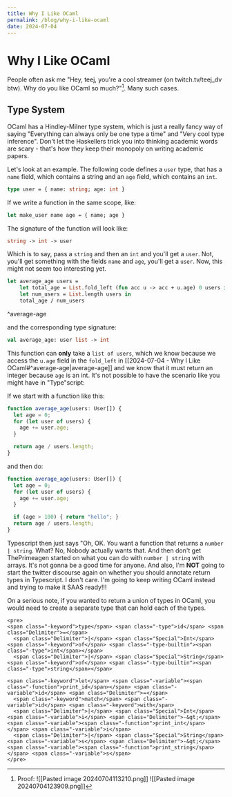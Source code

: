 ```yaml
---
title: Why I Like OCaml
permalink: /blog/why-i-like-ocaml
date: 2024-07-04
---
```

# Why I  Like OCaml

People often ask me "Hey, teej, you're a cool streamer (on twitch.tv/teej_dv btw). Why do you like OCaml so much?"[^1]. Many such cases.

## Type System

OCaml has a Hindley-Milner type system, which is just a really fancy way of saying "Everything can always only be one type a time" and "Very cool type inference". Don't let the Haskellers trick you into thinking academic words are scary - that's how they keep their monopoly on writing academic papers.

Let's look at an example. The following code defines a `user` type, that has a `name` field, which contains a string and an `age` field, which contains an `int`.

```ocaml
type user = { name: string; age: int }
```

If we write a function in the same scope, like:

```ocaml
let make_user name age = { name; age }
```

The signature of the function will look like:

```ocaml
string -> int -> user
```

Which is to say, pass a `string` and then an `int` and you'll get a `user`. Not, you'll get something with the fields `name` and `age`, you'll get a `user`. Now, this might not seem too interesting yet.

```ocaml
let average_age users = 
	let total_age = List.fold_left (fun acc u -> acc + u.age) 0 users in
	let num_users = List.length users in
	total_age / num_users
```
^average-age

and the corresponding type signature:

```ocaml
val average_age: user list -> int
```

This function can **only** take a `list of users`, which we know because we access the `u.age` field in the `fold_left` in [[2024-07-04 - Why I Like OCaml#^average-age|average-age]] and we know that it must return an integer because `age` is an int. It's not possible to have the scenario like you might have in "Type"script:

If we start with a function like this:

```typescript
function average_age(users: User[]) {
  let age = 0;
  for (let user of users) {
	age += user.age;
  }

  return age / users.length;
}
```

and then do:

```typescript
function average_age(users: User[]) {
  let age = 0;
  for (let user of users) {
	age += user.age;
  }

  if (age > 100) { return "hello"; }
  return age / users.length;
}
```


Typescript then just says "Oh, OK. You want a function that returns a `number | string`. What? No, Nobody actually wants that. And then don't get ThePrimeagen started on what you can do with `number | string` with arrays. It's not gonna be a good time for anyone. And also, I'm **NOT** going to start the twitter discourse again on whether you should annotate return types in Typescript. I don't care. I'm going to keep writing OCaml instead and trying to make it SAAS ready!!!

On a serious note, if you wanted to return a union of types in OCaml, you would need to create a separate type that can hold each of the types.

```neovim
<pre>
<span class="-keyword">type</span> <span class="-type">id</span> <span class="Delimiter">=</span>
  <span class="Delimiter">|</span> <span class="Special">Int</span> <span class="-keyword">of</span> <span class="-type-builtin"><span class="-type">int</span></span>
  <span class="Delimiter">|</span> <span class="Special">String</span> <span class="-keyword">of</span> <span class="-type-builtin"><span class="-type">string</span></span>

<span class="-keyword">let</span> <span class="-variable"><span class="-function">print_id</span></span> <span class="-variable">id</span> <span class="Delimiter">=</span> 
  <span class="-keyword">match</span> <span class="-variable">id</span> <span class="-keyword">with</span>
  <span class="Delimiter">|</span> <span class="Special">Int</span> <span class="-variable">i</span> <span class="Delimiter">-&gt;</span> <span class="-variable"><span class="-function">print_int</span></span> <span class="-variable">i</span>
  <span class="Delimiter">|</span> <span class="Special">String</span> <span class="-variable">s</span> <span class="Delimiter">-&gt;</span> <span class="-variable"><span class="-function">print_string</span></span> <span class="-variable">s</span>
</pre>
```






[^1]:  Proof: ![[Pasted image 20240704113210.png]] ![[Pasted image 20240704123909.png]]